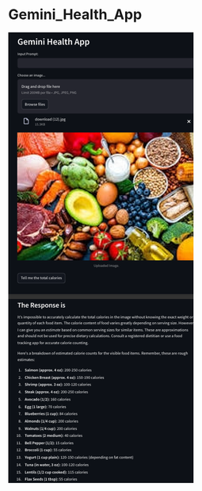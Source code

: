# Gemini_Health_App

![App Screenshot](https://github.com/Gourav4534/Gemini_Health_App/blob/main/Screenshot%202024-11-16%20114241.png?raw=true)


